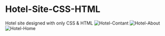 # Hotel-Site-CSS-HTML
Hotel site designed with only CSS &amp; HTML
![Hotel-Contant](https://user-images.githubusercontent.com/59671064/150689440-7e35ebb4-740d-4b8a-a0b4-e82f62a665a8.png)
![Hotel-About](https://user-images.githubusercontent.com/59671064/150689442-a4dc3d50-1421-49c2-92bd-ca4f099c4352.png)
![Hotel-Home](https://user-images.githubusercontent.com/59671064/150689453-bbb1e21a-c9cf-47a6-8b50-d2b6cc1f2fd2.png)
